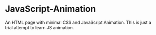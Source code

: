 # JavaScript-Animation
An HTML page with minimal CSS and JavaScript Animation.
This is just a trial attempt to learn JS animation.
